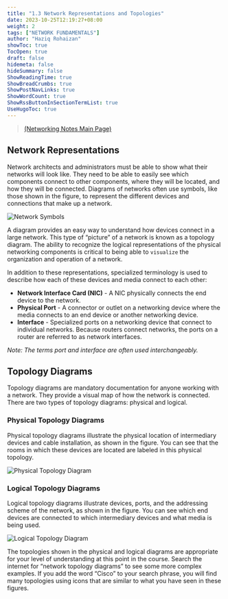 ```yaml
---
title: "1.3 Network Representations and Topologies"
date: 2023-10-25T12:19:27+08:00
weight: 2
tags: ["NETWORK FUNDAMENTALS"]
author: "Haziq Rohaizan"
showToc: true
TocOpen: true
draft: false
hidemeta: false
hideSummary: false
ShowReadingTime: true
ShowBreadCrumbs: true
ShowPostNavLinks: true
ShowWordCount: true
ShowRssButtonInSectionTermList: true
UseHugoToc: true
---
```


> [(Networking Notes Main Page)](/net-note/)

## Network Representations

Network architects and administrators must be able to show what their networks will look like. They need to be able to easily see which components connect to other components, where they will be located, and how they will be connected. Diagrams of networks often use symbols, like those shown in the figure, to represent the different devices and connections that make up a network.

![Network Symbols](/img/net-funda/1.3-1.png)

A diagram provides an easy way to understand how devices connect in a large network. This type of “picture” of a network is known as a topology diagram. The ability to recognize the logical representations of the physical networking components is critical to being able to `visualize` the organization and operation of a network.

In addition to these representations, specialized terminology is used to describe how each of these devices and media connect to each other:

- **Network Interface Card (NIC)** - A NIC physically connects the end device to the network.
- **Physical Port** - A connector or outlet on a networking device where the media connects to an end device or another networking device.
- **Interface** - Specialized ports on a networking device that connect to individual networks. Because routers connect networks, the ports on a router are referred to as network interfaces.

*Note: The terms port and interface are often used interchangeably.*

## Topology Diagrams

Topology diagrams are mandatory documentation for anyone working with a network. They provide a visual map of how the network is connected. There are two types of topology diagrams: physical and logical.

### Physical Topology Diagrams

Physical topology diagrams illustrate the physical location of intermediary devices and cable installation, as shown in the figure. You can see that the rooms in which these devices are located are labeled in this physical topology.

![Physical Topology Diagram](/img/net-funda/1.3-2.png)

### Logical Topology Diagrams

Logical topology diagrams illustrate devices, ports, and the addressing scheme of the network, as shown in the figure. You can see which end devices are connected to which intermediary devices and what media is being used.

![Logical Topology Diagram](/img/net-funda/1.3-3.png)

The topologies shown in the physical and logical diagrams are appropriate for your level of understanding at this point in the course. Search the internet for “network topology diagrams” to see some more complex examples. If you add the word “Cisco” to your search phrase, you will find many topologies using icons that are similar to what you have seen in these figures.
